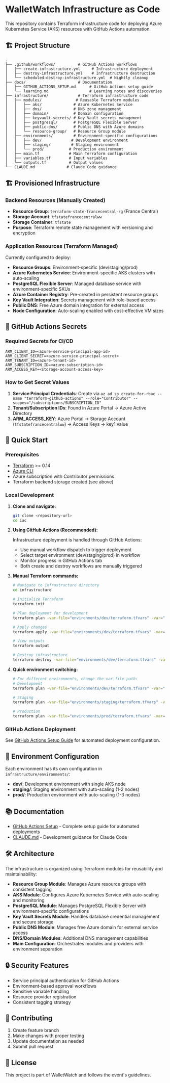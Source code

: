 # WalletWatch Infrastructure as Code

This repository contains Terraform infrastructure code for deploying Azure Kubernetes Service (AKS) resources with GitHub Actions automation.

## 🏗️ Project Structure

```
.
├── .github/workflows/          # GitHub Actions workflows
│   ├── create-infrastructure.yml     # Infrastructure deployment
│   ├── destroy-infrastructure.yml    # Infrastructure destruction
│   └── scheduled-destroy-infrastructure.yml  # Nightly cleanup
├── docs/                       # Documentation
│   ├── GITHUB_ACTIONS_SETUP.md      # GitHub Actions setup guide
│   └── learning.md                  # Learning notes and discoveries
├── infrastructure/             # Terraform infrastructure code
│   ├── modules/               # Reusable Terraform modules
│   │   ├── aks/              # Azure Kubernetes Service
│   │   ├── dns/              # DNS zone management
│   │   ├── domain/           # Domain configuration
│   │   ├── keyvault-secrets/ # Key Vault secrets management
│   │   ├── postgresql/       # PostgreSQL Flexible Server
│   │   ├── public-dns/       # Public DNS with Azure domains
│   │   └── resource-group/   # Resource Group module
│   ├── environments/         # Environment-specific configurations
│   │   ├── dev/             # Development environment
│   │   ├── staging/         # Staging environment
│   │   └── prod/           # Production environment
│   ├── main.tf             # Main Terraform configuration
│   ├── variables.tf        # Input variables
│   └── outputs.tf          # Output values
└── CLAUDE.md              # Claude Code guidance
```

## 🏗️ Provisioned Infrastructure

### Backend Resources (Manually Created)
- **Resource Group**: `terraform-state-francecentral-rg` (France Central)
- **Storage Account**: `tfstatefrancecentralww`
- **Storage Container**: `tfstate`
- **Purpose**: Terraform remote state management with versioning and encryption

### Application Resources (Terraform Managed)
Currently configured to deploy:
- **Resource Groups**: Environment-specific (dev/staging/prod)
- **Azure Kubernetes Service**: Environment-specific AKS clusters with auto-scaling
- **PostgreSQL Flexible Server**: Managed database service with environment-specific SKUs
- **Azure Container Registry**: Pre-created in persistent resource groups
- **Key Vault Integration**: Secrets management with role-based access
- **Public DNS**: Free Azure domain integration for external access
- **Node Configuration**: Auto-scaling enabled with cost-effective VM sizes

## 🔐 GitHub Actions Secrets

### Required Secrets for CI/CD
```
ARM_CLIENT_ID=<azure-service-principal-app-id>
ARM_CLIENT_SECRET=<azure-service-principal-secret>
ARM_TENANT_ID=<azure-tenant-id>
ARM_SUBSCRIPTION_ID=<azure-subscription-id>
ARM_ACCESS_KEY=<storage-account-access-key>
```

### How to Get Secret Values
1. **Service Principal Credentials**: Create via `az ad sp create-for-rbac --name "terraform-github-actions" --role="Contributor" --scopes="/subscriptions/SUBSCRIPTION_ID"`
2. **Tenant/Subscription IDs**: Found in Azure Portal → Azure Active Directory
3. **ARM_ACCESS_KEY**: Azure Portal → Storage Account (`tfstatefrancecentralww`) → Access Keys → key1 value

## 🚀 Quick Start

### Prerequisites
- [Terraform](https://www.terraform.io/downloads.html) >= 0.14
- [Azure CLI](https://docs.microsoft.com/en-us/cli/azure/install-azure-cli)
- Azure subscription with Contributor permissions
- Terraform backend storage created (see above)

### Local Development

1. **Clone and navigate:**
   ```bash
   git clone <repository-url>
   cd iac
   ```

2. **Using GitHub Actions (Recommended):**

   Infrastructure deployment is handled through GitHub Actions:
   - Use manual workflow dispatch to trigger deployment
   - Select target environment (dev/staging/prod) in workflow
   - Monitor progress in GitHub Actions tab
   - Both create and destroy workflows are manually triggered

3. **Manual Terraform commands:**
   ```bash
   # Navigate to infrastructure directory
   cd infrastructure
   
   # Initialize Terraform
   terraform init
   
   # Plan deployment for development
   terraform plan -var-file="environments/dev/terraform.tfvars" -var="subscription_id=SUBSCRIPTION_ID"
   
   # Apply changes
   terraform apply -var-file="environments/dev/terraform.tfvars" -var="subscription_id=SUBSCRIPTION_ID"
   
   # View outputs
   terraform output
   
   # Destroy infrastructure
   terraform destroy -var-file="environments/dev/terraform.tfvars" -var="subscription_id=SUBSCRIPTION_ID"
   ```

4. **Quick environment switching:**
   ```bash
   # For different environments, change the var-file path:
   # Development
   terraform plan -var-file="environments/dev/terraform.tfvars" -var="subscription_id=SUBSCRIPTION_ID"
   
   # Staging
   terraform plan -var-file="environments/staging/terraform.tfvars" -var="subscription_id=SUBSCRIPTION_ID"
   
   # Production
   terraform plan -var-file="environments/prod/terraform.tfvars" -var="subscription_id=SUBSCRIPTION_ID"
   ```

### GitHub Actions Deployment

See [GitHub Actions Setup Guide](docs/GITHUB_ACTIONS_SETUP.md) for automated deployment configuration.

## 📁 Environment Configuration

Each environment has its own configuration in `infrastructure/environments/`:

- **dev/**: Development environment with single AKS node
- **staging/**: Staging environment with auto-scaling (1-2 nodes)
- **prod/**: Production environment with auto-scaling (1-3 nodes)

## 📚 Documentation

- [GitHub Actions Setup](docs/GITHUB_ACTIONS_SETUP.md) - Complete setup guide for automated deployments
- [CLAUDE.md](CLAUDE.md) - Development guidance for Claude Code

## 🛠️ Architecture

The infrastructure is organized using Terraform modules for reusability and maintainability:

- **Resource Group Module**: Manages Azure resource groups with consistent tagging
- **AKS Module**: Configures Azure Kubernetes Service with auto-scaling and monitoring
- **PostgreSQL Module**: Manages PostgreSQL Flexible Server with environment-specific configurations
- **Key Vault Secrets Module**: Handles database credential management and secure storage
- **Public DNS Module**: Manages free Azure domain for external service access
- **DNS/Domain Modules**: Additional DNS management capabilities
- **Main Configuration**: Orchestrates modules and providers with environment separation

## 🔒 Security Features

- Service principal authentication for GitHub Actions
- Environment-based approval workflows
- Sensitive variable handling
- Resource provider registration
- Consistent tagging strategy

## 🤝 Contributing

1. Create feature branch
2. Make changes with proper testing
3. Update documentation as needed
4. Submit pull request

## 📄 License

This project is part of WalletWatch and follows the event's guidelines.